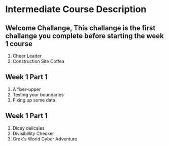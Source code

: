 # Intermediate Course Description

## Welcome Challange, This challange is the first challange you complete before starting the week 1 course

1. Cheer Leader
2. Construction Site Coffea

## Week 1 Part 1

1. A fixer-upper
2. Testing your boundaries
3. Fixing up some data

## Week 1 Part 1

1. Dicey delicaies
2. Divisibillity Checker
3. Grok's World Cyber Adventure

